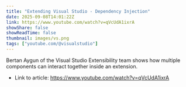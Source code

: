 ```yaml
---
title: "Extending Visual Studio - Dependency Injection"
date: 2025-09-08T14:01:22Z
link: https://www.youtube.com/watch?v=qVcUdA1ixrA
showShare: false
showReadTime: false
thumbnail: images/vs.png
tags: ["youtube.com/@visualstudio"]
---
```

Bertan Aygun of the Visual Studio Extensibility team shows how multiple components can interact together inside an extension.

- Link to article: https://www.youtube.com/watch?v=qVcUdA1ixrA